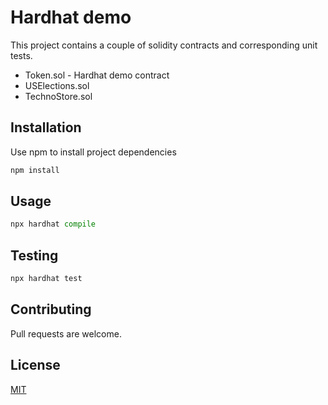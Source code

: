 # Hardhat demo

This project contains a couple of solidity contracts and corresponding unit tests.

* Token.sol - Hardhat demo contract
* USElections.sol
* TechnoStore.sol

## Installation

Use npm to install project dependencies

```bash
npm install
```

## Usage

```python
npx hardhat compile
```

## Testing


```bash
npx hardhat test
```



## Contributing
Pull requests are welcome.


## License
[MIT](https://choosealicense.com/licenses/mit/)